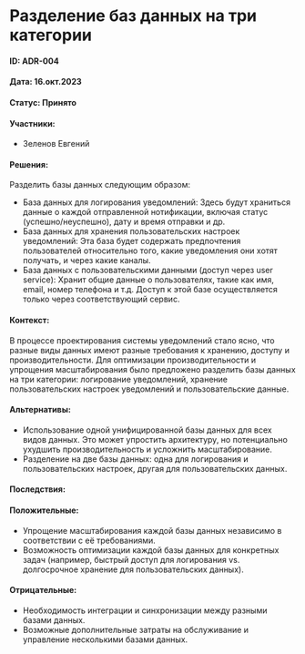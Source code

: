 # Разделение баз данных на три категории

#### ID: ADR-004

#### Дата: 16.окт.2023

#### Статус: Принято

#### Участники:

* Зеленов Евгений

#### Решения:

Разделить базы данных следующим образом:

- База данных для логирования уведомлений: Здесь будут храниться данные о каждой отправленной нотификации, включая
  статус (успешно/неуспешно), дату и время отправки и др.
- База данных для хранения пользовательских настроек уведомлений: Эта база будет содержать предпочтения пользователей
  относительно того, какие уведомления они хотят получать, и через какие каналы.
- База данных с пользовательскими данными (доступ через user service): Хранит общие данные о пользователях, такие как
  имя, email, номер телефона и т.д. Доступ к этой базе осуществляется только через соответствующий сервис.

#### Контекст:

В процессе проектирования системы уведомлений стало ясно, что разные виды данных имеют разные требования к хранению,
доступу и производительности. Для оптимизации производительности и упрощения масштабирования было предложено разделить
базы данных на три категории: логирование уведомлений, хранение пользовательских настроек уведомлений и пользовательские
данные.

#### Альтернативы:

- Использование одной унифицированной базы данных для всех видов данных. Это может упростить архитектуру, но
  потенциально ухудшить производительность и усложнить масштабирование.
- Разделение на две базы данных: одна для логирования и пользовательских настроек, другая для пользовательских данных.

#### Последствия:

#### Положительные:

- Упрощение масштабирования каждой базы данных независимо в соответствии с её требованиями.
- Возможность оптимизации каждой базы данных для конкретных задач (например, быстрый доступ для логирования vs.
  долгосрочное хранение для пользовательских данных).

#### Отрицательные:

- Необходимость интеграции и синхронизации между разными базами данных.
- Возможные дополнительные затраты на обслуживание и управление несколькими базами данных.